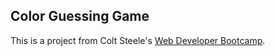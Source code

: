 ## Color Guessing Game

This is a project from Colt Steele's [Web Developer Bootcamp](https://www.udemy.com/the-web-developer-bootcamp/learn/v4/overview).
